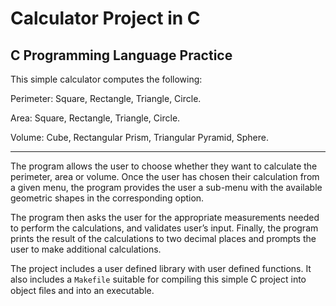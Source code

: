 # Calculator Project in C

## C Programming Language Practice

This simple calculator computes the following:

Perimeter: Square, Rectangle, Triangle, Circle.

Area: Square, Rectangle, Triangle, Circle.

Volume: Cube, Rectangular Prism, Triangular Pyramid, Sphere.

-------------------------------------------------------------------------------------------------
The program allows the user to choose whether they want to calculate the perimeter, area or volume. Once the user has chosen their calculation from a given menu, the program provides the user a sub-menu with the available geometric shapes in the corresponding option.

The program then asks the user for the appropriate measurements needed to perform the calculations, and validates user’s input. Finally, the program prints the result of the calculations to two decimal places and prompts the user to make additional calculations.

The project includes a user defined library with user defined functions. It also includes a `Makefile` suitable for compiling this simple C project into object ﬁles and into an executable.


